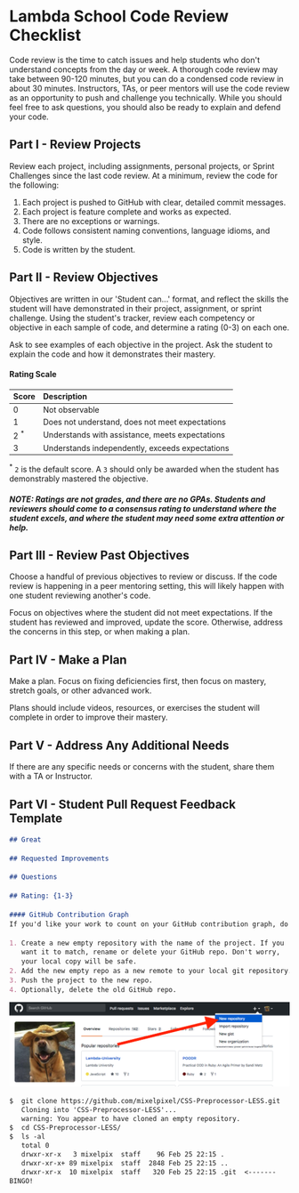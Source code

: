 # Lambda School Code Review Checklist

Code review is the time to catch issues and help students who don't understand concepts from the day or week. A thorough code review may take between 90-120 minutes, but you can do a condensed code review in about 30 minutes. Instructors, TAs, or peer mentors will use the code review as an opportunity to push and challenge you technically. While you should feel free to ask questions, you should also be ready to explain and defend your code.

## Part I - Review Projects

Review each project, including assignments, personal projects, or Sprint Challenges since the last code review. At a minimum, review the code for the following:

1. Each project is pushed to GitHub with clear, detailed commit messages.
2. Each project is feature complete and works as expected.
3. There are no exceptions or warnings.
4. Code follows consistent naming conventions, language idioms, and style.
5. Code is written by the student.

## Part II - Review Objectives

Objectives are written in our 'Student can...' format, and reflect the skills the student will have demonstrated in their project, assignment, or sprint challenge. Using the student's tracker, review each competency or objective in each sample of code, and determine a rating (0-3) on each one.

Ask to see examples of each objective in the project. Ask the student to explain the code and how it demonstrates their mastery.

#### Rating Scale

| Score | Description |
| :-- | :-- |
| 0       				| Not observable |
| 1       				| Does not understand, does not meet expectations |
| 2 <sup>*</sup>  | Understands with assistance, meets expectations |
| 3       				| Understands independently, exceeds expectations |

<sup>*</sup> `2` is the default score. A `3` should only be awarded when the student has demonstrably mastered the objective.

##### NOTE: Ratings are not grades, and there are no GPAs. Students and reviewers should come to a consensus rating to understand where the student excels, and where the student may need some extra attention or help.

## Part III - Review Past Objectives

Choose a handful of previous objectives to review or discuss. If the code review is happening in a peer mentoring setting, this will likely happen with one student reviewing another's code.

Focus on objectives where the student did not meet expectations. If the student has reviewed and improved, update the score. Otherwise, address the concerns in this step, or when making a plan.

## Part IV - Make a Plan

Make a plan. Focus on fixing deficiencies first, then focus on mastery, stretch goals, or other advanced work.

Plans should include videos, resources, or exercises the student will complete in order to improve their mastery.

## Part V - Address Any Additional Needs

If there are any specific needs or concerns with the student, share them with a TA or Instructor.

## Part VI - Student Pull Request Feedback Template

```markdown
## Great

## Requested Improvements

## Questions

## Rating: {1-3}

#### GitHub Contribution Graph
If you'd like your work to count on your GitHub contribution graph, do the following:

1. Create a new empty repository with the name of the project. If you
   want it to match, rename or delete your GitHub repo. Don't worry,
   your local copy will be safe.
2. Add the new empty repo as a new remote to your local git repository.
3. Push the project to the new repo.
4. Optionally, delete the old GitHub repo.
```
![Make a NEW repository](img/new-repository.png)


```console
$  git clone https://github.com/mixelpixel/CSS-Preprocessor-LESS.git
   Cloning into 'CSS-Preprocessor-LESS'...
   warning: You appear to have cloned an empty repository.
$  cd CSS-Preprocessor-LESS/
$  ls -al
   total 0
   drwxr-xr-x   3 mixelpix  staff    96 Feb 25 22:15 .
   drwxr-xr-x+ 89 mixelpix  staff  2848 Feb 25 22:15 ..
   drwxr-xr-x  10 mixelpix  staff   320 Feb 25 22:15 .git  <------- BINGO!
```
